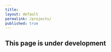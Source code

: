 ```yaml
---
title:
layout: default
permalink: /projects/
published: true
---
```


## This page is under development

<!--  
<div class="projectContainer">

  <div class="gallery">
  
    {% for project in site.projects %}
    
    {% if project.redirect %}
    <a href="{{ project.redirect }}" target="_blank" class="projectTileLink">
    {% else %}
    <a href="{{ project.url | prepend: site.baseurl | prepend: site.url }}" class="projectTileLink">
    {% endif %}
    
      <div class="projectTile">
      
        {% if project.image %}
        <div class="projectImage" style="background-image: url('{{ project.image }}');"></div>
        {% endif %}
        
        <div class="projectInfo">
          <h2>{{ project.title }}</h2>
          <p>{{ project.description }}</p>
        </div>
      
      </div>
    
    </a>
    
    {% endfor %}

  </div>

</div> 
-->